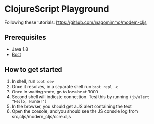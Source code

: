 # ClojureScript Playground
Following these tutorials: https://github.com/magomimmo/modern-cljs

## Prerequisites
* Java 1.8
* [Boot](http://boot-clj.com/)

## How to get started
1. In shell, run `boot dev`
1. Once it resolves, in a separate shell run `boot repl -c`
1. Once in waiting state, go to localhost:3000
1. Second shell will indicate connection. Test this by running `(js/alert "Hello, Nurse!")`
1. In the browser, you should get a JS alert containing the text
1. Open the console, and you should see the JS console log from src/cljs/modern_cljs/core.cljs